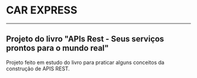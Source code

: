 # CAR EXPRESS

--------------------------------------------
## Projeto do livro "APIs Rest - Seus serviços prontos para o mundo real"

Projeto feito em estudo do livro para praticar alguns conceitos da construção de APIS REST.